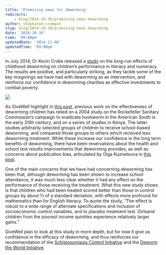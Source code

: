 ```yaml
---
title: 'Promising news for deworming'
redirects:
    - blog/2014-10-30/promising-news-deworming
author: stephanie-crampin
slug: blog/2014-10-30/promising-news-deworming
date: '2014-10-30'
time: '09:08pm'
updatedDate: '2014-11-06'
updatedTime: '09:08pm'
---
```

In July 2014, Dr Kevin Croke released a [study](http://scholar.harvard.edu/files/kcroke/files/ug_lr_deworming_071714.pdf) on the long-run effects of childhood deworming on children’s performance in literacy and numeracy. The results are positive, and particularly striking, as they tackle some of the key misgivings we have had with deworming as an intervention, and reinforce our confidence in deworming charities as effective investments to combat poverty.

![](/images/uploads/schistosomiasis.jpg)

As GiveWell highlight in [this post](http://blog.givewell.org/2014/10/03/a-promising-study-on-the-long-term-effects-of-deworming/), previous work on the effectiveness of deworming children has relied on a 2004 study on the Rockefeller Sanitary Commission’s campaign to eradicate hookworm in the American South in the early 20th century, and on a series of studies in Kenya. The latter studies arbitrarily selected groups of children to receive school-based deworming, and compared those groups to others which received less deworming treatment. While these increase our confidence in the long term benefits of deworming, there have been reservations about the health and school test results improvements that deworming provides, as well as concerns about publication bias, articulated by Olga Kuznetsova in [this post](https://www.givingwhatwecan.org/blog/2014-07-30/evidence-deworming).

One of the main concerns that we have had concerning deworming has been that, although deworming has been shown to increase school attendance, it was much less clear whether it had any effect on the performance of those receiving the treatment. What this new study shows is that children who had been treated scored better than those in control groups by about ⅓ of a standard deviation, with effects more profound for mathematics than for English literacy. To quote the study, “The effect is robust to a wide range of alternate specifications and inclusion of socioeconomic control variables, and to placebo treatment test. Girlsand children from the poorest income quintiles experience relatively larger gains.”

GiveWell plan to look at this study in more depth, but for now it give us confidence in the efficacy of deworming, and thus reinforces our recommendation of the [Schistosomiasis Control Initiative](https://www.givingwhatwecan.org/top-charities/schistosomiasis-control-initiative) and the [Deworm the World Initiative](https://www.givingwhatwecan.org/top-charities/deworm-world-initiative).